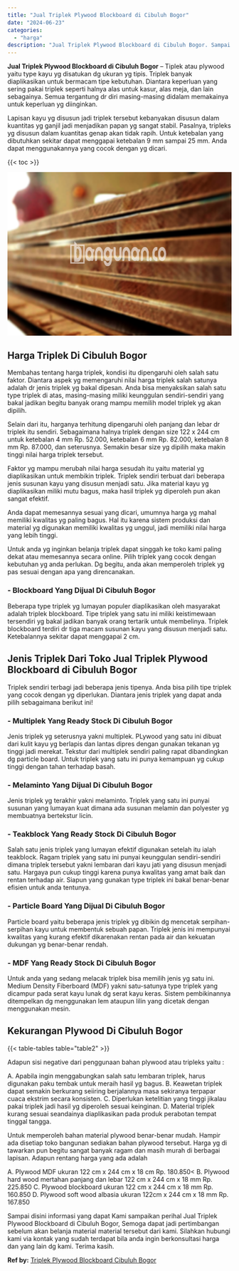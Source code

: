 ```yaml
---
title: "Jual Triplek Plywood Blockboard di Cibuluh Bogor"
date: "2024-06-23"
categories: 
  - "harga"
description: "Jual Triplek Plywood Blockboard di Cibuluh Bogor. Sampai disini informasi yang dapat Kami sampaikan perihal Jual Triplek Plywood Blockboard di Cibuluh Bogor,..."
---
```


**Jual Triplek Plywood Blockboard di Cibuluh Bogor** – Tiplek atau plywood yaitu type kayu yg disatukan dg ukuran yg tipis. Triplek banyak diaplikasikan untuk bermacam tipe kebutuhan. Diantara keperluan yang sering pakai triplek seperti halnya alas untuk kasur, alas meja, dan lain sebagainya. Semua tergantung dr diri masing-masing didalam memakainya untuk keperluan yg diinginkan.

Lapisan kayu yg disusun jadi triplek tersebut kebanyakan disusun dalam kuantitas yg ganjil jadi menjadikan papan yg sangat stabil. Pasalnya, tripleks yg disusun dalam kuantitas genap akan tidak rapih. Untuk ketebalan yang dibutuhkan sekitar dapat menggapai ketebalan 9 mm sampai 25 mm. Anda dapat menggunakannya yang cocok dengan yg dicari.

{{< toc >}}

![Jual Triplek Plywood Blockboard di Cibuluh Bogor](/images/jual-triplek-murah-08.png)

## Harga Triplek Di Cibuluh Bogor

Membahas tentang harga triplek, kondisi itu dipengaruhi oleh salah satu faktor. Diantara aspek yg memengaruhi nilai harga triplek salah satunya adalah dr jenis triplek yg bakal dipesan. Anda bisa menyaksikan salah satu type triplek di atas, masing-masing miliki keunggulan sendiri-sendiri yang bakal jadikan begitu banyak orang mampu memilih model triplek yg akan dipilih.

Selain dari itu, harganya terhitung dipengaruhi oleh panjang dan lebar dr triplek itu sendiri. Sebagaimana halnya triplek dengan size 122 x 244 cm untuk ketebalan 4 mm Rp. 52.000, ketebalan 6 mm Rp. 82.000, ketebalan 8 mm Rp. 87.000, dan seterusnya. Semakin besar size yg dipilih maka makin tinggi nilai harga triplek tersebut.

Faktor yg mampu merubah nilai harga sesudah itu yaitu material yg diaplikasikan untuk membikin triplek. Triplek sendiri terbuat dari beberapa jenis susunan kayu yang disusun menjadi satu. Jika material kayu yg diaplikasikan miliki mutu bagus, maka hasil triplek yg diperoleh pun akan sangat efektif.

Anda dapat memesannya sesuai yang dicari, umumnya harga yg mahal memiliki kwalitas yg paling bagus. Hal itu karena sistem produksi dan material yg digunakan memiliki kwalitas yg unggul, jadi memiliki nilai harga yang lebih tinggi.

Untuk anda yg inginkan belanja triplek dapat singgah ke toko kami paling dekat atau memesannya secara online. Pilih triplek yang cocok dengan kebutuhan yg anda perlukan. Dg begitu, anda akan memperoleh triplek yg pas sesuai dengan apa yang direncanakan.

### \- Blockboard Yang Dijual Di Cibuluh Bogor

Beberapa type triplek yg lumayan populer diaplikasikan oleh masyarakat adalah triplek blockboard. Tipe triplek yang satu ini miliki keistimewaan tersendiri yg bakal jadikan banyak orang tertarik untuk membelinya. Triplek blockboard terdiri dr tiga macam susunan kayu yang disusun menjadi satu. Ketebalannya sekitar dapat menggapai 2 cm.

## Jenis Triplek Dari Toko Jual Triplek Plywood Blockboard di Cibuluh Bogor

Triplek sendiri terbagi jadi beberapa jenis tipenya. Anda bisa pilih tipe triplek yang cocok dengan yg diperlukan. Diantara jenis triplek yang dapat anda pilih sebagaimana berikut ini!

### \- Multiplek Yang Ready Stock Di Cibuluh Bogor

Jenis triplek yg seterusnya yakni multiplek. PLywood yang satu ini dibuat dari kulit kayu yg berlapis dan lantas dipres dengan gunakan tekanan yg tinggi jadi merekat. Tekstur dari multiplek sendiri paling rapat dibandingkan dg particle board. Untuk triplek yang satu ini punya kemampuan yg cukup tinggi dengan tahan terhadap basah.

### \- Melaminto Yang Dijual Di Cibuluh Bogor

Jenis triplek yg terakhir yakni melaminto. Triplek yang satu ini punyai susunan yang lumayan kuat dimana ada susunan melamin dan polyester yg membuatnya bertekstur licin.

### \- Teakblock Yang Ready Stock Di Cibuluh Bogor

Salah satu jenis triplek yang lumayan efektif digunakan setelah itu ialah teakblock. Ragam triplek yang satu ini punyai keunggulan sendiri-sendiri dimana triplek tersebut yakni lembaran dari kayu jati yang disusun menjadi satu. Hargaya pun cukup tinggi karena punya kwalitas yang amat baik dan rentan terhadap air. Siapun yang gunakan type triplek ini bakal benar-benar efisien untuk anda tentunya.

### \- Particle Board Yang Dijual Di Cibuluh Bogor

Particle board yaitu beberapa jenis triplek yg dibikin dg mencetak serpihan-serpihan kayu untuk membentuk sebuah papan. Triplek jenis ini mempunyai kwalitas yang kurang efektif dikarenakan rentan pada air dan kekuatan dukungan yg benar-benar rendah.

### \- MDF Yang Ready Stock Di Cibuluh Bogor

Untuk anda yang sedang melacak triplek bisa memilih jenis yg satu ini. Medium Density Fiberboard (MDF) yakni satu-satunya type triplek yang dicampur pada serat kayu lunak dg serat kayu keras. Sistem pembikinannya ditempelkan dg menggunakan lem ataupun lilin yang dicetak dengan menggunakan mesin.

## Kekurangan Plywood Di Cibuluh Bogor

{{< table-tables table="table2" >}}

Adapun sisi negative dari penggunaan bahan plywood atau tripleks yaitu :

A. Apabila ingin menggabungkan salah satu lembaran triplek, harus digunakan paku tembak untuk meraih hasil yg bagus. B. Keawetan triplek dapat semakin berkurang seiiring berjalannya masa sekiranya terpapar cuaca ekstrim secara konsisten. C. Diperlukan ketelitian yang tinggi jikalau pakai triplek jadi hasil yg diperoleh sesuai keinginan. D. Material triplek kurang sesuai seandainya diaplikasikan pada produk perabotan tempat tinggal tangga.

Untuk memperoleh bahan material plywood benar-benar mudah. Hampir ada disetiap toko bangunan sediakan bahan plywood tersebut. Harga yg di tawarkan pun begitu sangat banyak ragam dan masih murah di berbagai lapisan. Adapun rentang harga yang ada adalah

A. Plywood MDF ukuran 122 cm x 244 cm x 18 cm Rp. 180.850< B. Plywood hard wood mertahan panjang dan lebar 122 cm x 244 cm x 18 mm Rp. 225.850 C. Plywood blockboard ukuran 122 cm x 244 cm x 18 mm Rp. 160.850 D. Plywood soft wood albasia ukuran 122cm x 244 cm x 18 mm Rp. 167.850

Sampai disini informasi yang dapat Kami sampaikan perihal Jual Triplek Plywood Blockboard di Cibuluh Bogor, Semoga dapat jadi pertimbangan sebelum akan belanja material material tersebut dari kami. Silahkan hubungi kami via kontak yang sudah terdapat bila anda ingin berkonsultasi harga dan yang lain dg kami. Terima kasih.

**Ref by:** [Triplek Plywood Blockboard Cibuluh Bogor](https://id.wikipedia.org/wiki/Triplek)
